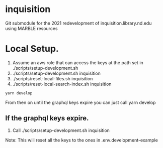 # inquisition
Git submodule for the 2021 redevelopment of inquisition.library.nd.edu using MARBLE resources


# Local Setup.
1. Assume an aws role that can access the keys at the path set in ./scripts/setup-development.sh
2. ./scripts/setup-development.sh inquisition
3. ./scripts/reset-local-files.sh inquisition
4. ./scripts/reset-local-search-index.sh inquisition

`yarn develop`

From then on until the graphql keys expire you can just call
yarn develop

## If the graphql keys expire.
1. Call ./scripts/setup-development.sh inquisition

Note:
This will reset all the keys to the ones in .env.development-example
